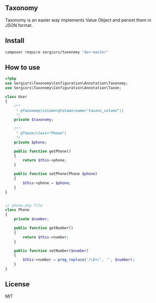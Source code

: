 Taxonomy
--------

Taxonomy is an easier way implements Value Object and persist them in JSON format.

Install
-------
```bash
composer require sergiors/taxonomy "dev-master"
```

How to use
----------

```php
<?php
use Sergiors\Taxonomy\Configuration\Annotation\Taxonomy;
use Sergiors\Taxonomy\Configuration\Annotation\Taxon;

class User
{
    /**
     * @Taxonomy(column=@Column(name="taxons_column"))
     */
    private $taxonomy;

    /**
     * @Taxon(class="Phone")
     */
    private $phone;

    public function getPhone()
    {
        return $this->phone;
    }

    public function setPhone(Phone $phone)
    {
        $this->phone = $phone;
    }
}


// phone.php file
class Phone
{
    private $number;

    public function getNumber()
    {
        return $this->number;
    }

    public function setNumber($number)
    {
        $this->number = preg_replace('/\D+/', '', $number);
    }
}
```

License
-------
MIT